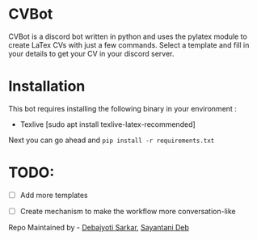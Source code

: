 # CVBot 

CVBot is a discord bot  written in python and uses the pylatex module to create LaTex CVs with just a few commands. Select a template and fill in your details to get your CV in your discord server.
# Installation

This bot requires installing the following binary in your environment : 
 - Texlive [sudo apt install texlive-latex-recommended]

Next you can go ahead and ```pip install -r requirements.txt```

# TODO: 
- [ ] Add more templates
- [ ] Create mechanism to make the workflow more conversation-like 


Repo Maintained by - [Debajyoti Sarkar](https://github.com/debajyotisarkarhome), [Sayantani Deb](https://github.com/SayantaniDeb)

